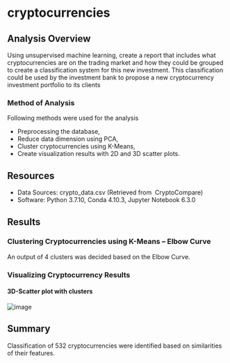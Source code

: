 # cryptocurrencies

## Analysis Overview

Using unsupervised machine learning, create a report that includes what cryptocurrencies are on the trading market and how they could be grouped to create a classification system for this new investment.
This classification could be used by the investment bank to propose a new cryptocurrency investment portfolio to its clients

### Method of Analysis

Following methods were used for the analysis
* Preprocessing the database,
* Reduce data dimension using PCA,
* Cluster cryptocurrencies using K-Means,
* Create visualization results with 2D and 3D scatter plots.

## Resources
* Data Sources: crypto_data.csv (Retrieved from  CryptoCompare)
* Software: Python 3.7.10, Conda 4.10.3, Jupyter Notebook 6.3.0

## Results

### Clustering Cryptocurrencies using K-Means – Elbow Curve

An output of 4 clusters was decided based on the Elbow Curve.

### Visualizing Cryptocurrency Results

#### 3D-Scatter plot with clusters

![image](https://user-images.githubusercontent.com/82815722/133134012-54d53ce4-3ec9-4c20-aac5-6e46e02b41f7.png)

## Summary

Classification of 532 cryptocurrencies were identified based on similarities of their features.
